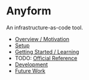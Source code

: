 
# Anyform

An infrastructure-as-code tool.

- [Overview / Motivation](/docs/overview.md)
- [Setup](/docs/setup.md)
- [Getting Started / Learning](/docs/learning.md)
- TODO: [Official Reference](/docs/reference.md)
- [Development](/docs/development.md)
- [Future Work](/docs/future_work.md)

